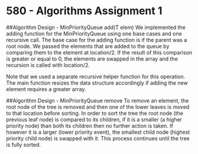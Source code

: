 # 580 - Algorithms Assignment 1

##Algorithm Design - MinPriorityQueue add(T elem)
We implemented the adding function for the MinPriorityQueue using one
base cases and one recursive call. The base case for the adding
function is if the parent was a root node. We passed the elements that
are added to the queue by comparing them to the element at
location/2. If the result of this comparison is greater or equal to
0, the elements are swapped in the array and the recursion is called
with location/2.

Note that we used a separate recursive helper function for this
operation. The main function resizes the data structure accordingly if
adding the new element requires a greater array. 


##Algorithm Design - MinPriorityQueue remove
To remove an element, the root node of the tree is removed and then
one of the lower leaves is moved to that location before sorting. In
order to sort the tree the root node (the previous leaf node) is
compared to its children, if it is a smaller (a higher priority node)
than both its children then no further action is taken. If however it
is a larger (lower priority event), the smallest child node (highest
priority child node) is swapped with it. This process continues until
the tree is fully sorted.
